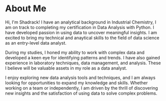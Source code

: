 # About Me
Hi, I'm Shadrack! I have an analytical background in Industrial Chemistry, I am on track to completing my certification in Data Analysis with Python. I have developed passion in using data to uncover meaningful insights. I am excited to bring my technical and anaytical skills to the field of data science as an entry-level data analyst.

During my studies, I honed my ability to work with complex data and developed a keen eye for identifying patterns and trends. I have also gained experience in laboratory techniques, data management, and analysis. These I believe will be valuable assets in my role as a data analyst.

I enjoy exploring new data analysis tools and techniques, and I am always looking for opportunities to expand my knowledge and skills. Whether working on a team or independently, I am driven by the thrill of discovering new insights and the satisfaction of using data to solve complex problems. 


<!---
tesot45/tesot45 is a ✨ special ✨ repository because its `README.md` (this file) appears on your GitHub profile.
You can click the Preview link to take a look at your changes.
--->
